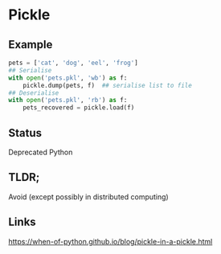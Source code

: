 Pickle
======

Example
-------

```python
pets = ['cat', 'dog', 'eel', 'frog']
## Serialise
with open('pets.pkl', 'wb') as f:
    pickle.dump(pets, f)  ## serialise list to file
## Deserialise
with open('pets.pkl', 'rb') as f:
    pets_recovered = pickle.load(f)
```

Status
------

Deprecated Python

TLDR;
-----

Avoid (except possibly in distributed computing)

Links
-----

https://when-of-python.github.io/blog/pickle-in-a-pickle.html
